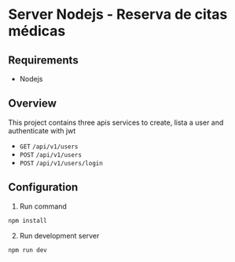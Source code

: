 # Server Nodejs - Reserva de citas médicas



## Requirements
* Nodejs

## Overview
This project contains three apis services to create, lista a user and authenticate with jwt
* `GET` `/api/v1/users`
* `POST` `/api/v1/users`
* `POST` `/api/v1/users/login`



## Configuration
1. Run command
```sh
npm install
```
2. Run development server
```sh
npm run dev
```